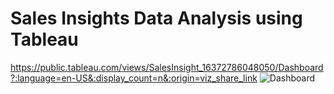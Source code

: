 # Sales Insights Data Analysis using Tableau
https://public.tableau.com/views/SalesInsight_16372786048050/Dashboard?:language=en-US&:display_count=n&:origin=viz_share_link
![Dashboard](https://user-images.githubusercontent.com/72549846/142514891-8c94fea2-20f5-4f0e-92c0-8d46179c2d93.png)
